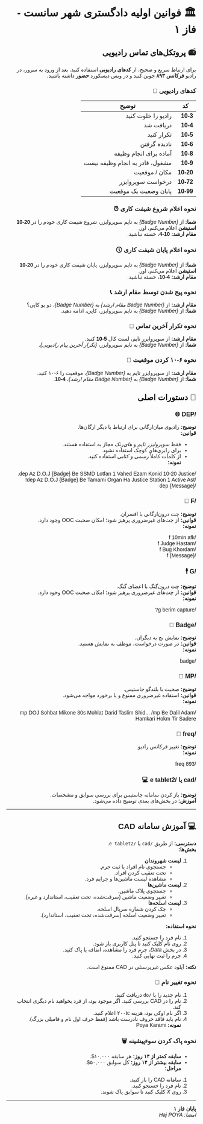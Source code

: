 <div dir="rtl" style="text-align: right; font-family: 'Vazir', 'Arial', sans-serif;">

# 🏛️ **فوانین اولیه دادگستری شهر سانست - فاز ۱**

## 📻 **پروتکل‌های تماس رادیویی**

برای ارتباط سریع و صحیح، از **کدهای رادیویی** استفاده کنید. بعد از ورود به سرور، در رادیو **فرکانس ۸۹۳** جوین کنید و در ویس دیسکورد **حضور** داشته باشید.

### **کدهای رادیویی** 📡

| کد        | توضیح                       |
|-----------|-----------------------------|
| **10-3**  | رادیو را خلوت کنید         |
| **10-4**  | دریافت شد                  |
| **10-5**  | تکرار کنید                 |
| **10-6**  | نادیده گرفتن              |
| **10-8**  | آماده برای انجام وظیفه      |
| **10-9**  | مشغول، قادر به انجام وظیفه نیست |
| **10-20**  | مکان / موقعیت |
| **10-72** | درخواست سوپروایزر          |
| **10-99** | پایان وضعیت یک موقعیت      |

### **نحوه اعلام شروع شیفت کاری** ⏰  
**شما:** از _{Badge Number}_ به تایم سوپروایزر، شروع شیفت کاری خودم را در **20-10 استیشن** اعلام می‌کنم، اور.  
**مقام ارشد:** **10-4**، خسته نباشید.

### **نحوه اعلام پایان شیفت کاری** 🕔  
**شما:** از _{Badge Number}_ به تایم سوپروایزر، پایان شیفت کاری خودم را در **20-10 استیشن** اعلام می‌کنم، اور.  
**مقام ارشد:** **4-10**، خسته نباشید.

### **نحوه پیج شدن توسط مقام ارشد** 📞  
**مقام ارشد:** از _{Badge Number مقام ارشد}_ به _{Badge Number}_، دو یو کاپی؟  
**شما:** از _{Badge Number}_ به تایم سوپروایزر، کاپی، ادامه دهید.

### **نحوه تکرار آخرین تماس** 🔁  
**مقام ارشد:** از سوپروایزر تایم، لست کال **5-10** کنید.  
**شما:** از _{Badge Number}_ به تایم سوپروایزر، _{تکرار آخرین پیام رادیویی}_.

### **نحوه ۶-۱۰ کردن موقعیت** 🚫  
**مقام ارشد:** از سوپروایزر تایم به _{Badge Number}_، موقعیت را ۶-۱۰ کنید.  
**شما:** از _{Badge Number}_ به _{Badge Number مقام ارشد}_، **4-10**.



## 📜 **دستورات اصلی**

### **/DEP** 🌐  
**توضیح:** رادیوی میان‌ارگانی برای ارتباط با دیگر ارگان‌ها.  
**قوانین:**  
- فقط *سوپروایزر تایم* و *های‌رنک* مجاز به استفاده هستند.  
- برای رابری‌های کوچک استفاده نشود.  
- از کلمات کاملاً *رسمی و کتابی* استفاده کنید.  
**نمونه:**  

/dep Az D.O.J {Badge} Be SSMD Lotfan 1 Vahed Ezam Konid 10-20 Justice.       
/dep Az D.O.J {Badge} Be Tamami Organ Ha Justice Station 1 Active Ast!   
/dep {Message}


### **/F** 💬  
**توضیح:** چت درون‌ارگانی با افسران.  
**قوانین:** از چت‌های غیرضروری پرهیز شود؛ امکان صحبت OOC وجود دارد.  
**نمونه:**  

/f 10min afk  
/f Judge Hastam  
/f Bug Khordam    
/f {Message}



### **/G** 🕴️  
**توضیح:** چت درون‌گنگ با اعضای گنگ.  
**قوانین:** از چت‌های غیرضروری پرهیز شود؛ امکان صحبت OOC وجود دارد.  
**نمونه:**  

/g berim capture?


### **/Badge** 🛂  
**توضیح:** نمایش بج به دیگران.  
**قوانین:** در صورت درخواست، موظف به نمایش هستید.  
**نمونه:**  

/badge


### **/MP** 📢  
**توضیح:** صحبت با بلندگو جاستیس.  
**قوانین:** استفاده غیرضروری ممنوع و با برخورد مواجه می‌شود.  
**نمونه:**  

/mp DOJ Sohbat Mikone 30s Mohlat Darid Taslim Shid... /mp Be Dalil Adam Hamkari Hokm Tir Sadere


### **/freq** 📡  
**توضیح:** تغییر فرکانس رادیو.  
**نمونه:**  

/freq 893


### **/cad یا /e tablet2** 💻  
**توضیح:** باز کردن سامانه جاستیس برای بررسی سوابق و مشخصات.  
**آموزش:** در بخش‌های بعدی توضیح داده می‌شود.

---

## 💻 **آموزش سامانه CAD**

**دسترسی:** از طریق `/cad` یا `/e tablet2`.  
**بخش‌ها:**  
1. **لیست شهروندان**  
   - جستجوی نام افراد یا ثبت جرم.  
   - تحت تعقیب کردن افراد.  
   - مشاهده لیست ماشین‌ها و جرایم فرد.  
2. **لیست ماشین‌ها**  
   - جستجوی پلاک ماشین.  
   - تغییر وضعیت ماشین (سرقت‌شده، تحت تعقیب، استاندارد و غیره).  
3. **لیست اسلحه‌ها**  
   - چک کردن شماره سریال اسلحه.  
   - تغییر وضعیت اسلحه (سرقت‌شده، تحت تعقیب، استاندارد).  

**نحوه استفاده:**  
1. نام فرد را جستجو کنید.  
2. روی نام کلیک کنید تا پنل کاربری باز شود.  
3. در بخش *Data*، جرم فرد را مشاهده، اضافه یا پاک کنید.  
4. جرم را ثبت نهایی کنید.  

**نکته:** آپلود عکس غیرپرسنلی در CAD ممنوع است.

### **نحوه تغییر نام** 📛  
1. نام جدید را با `/do` دریافت کنید.  
2. نام را در CAD بررسی کنید. اگر موجود بود، از فرد بخواهید نام دیگری انتخاب کند.  
3. اگر نام اوکی بود، هزینه ۲۰۰tc اعلام کنید.  
4. نام باید فاقد حروف نادرست باشد (فقط حرف اول نام و فامیلی بزرگ).  
**نمونه:** Poya Karami  

### **نحوه پاک کردن سوءپیشینه** 🗑️  
- **سابقه کمتر از ۱۴ روز:** هر سابقه ۱۰,۰۰۰$.  
- **سابقه بیشتر از ۱۴ روز:** کل سوابق ۵۰,۰۰۰$.  
**مراحل:**  
1. سامانه CAD را باز کنید.  
2. نام فرد را جستجو کنید.  
3. روی *X* کلیک کنید تا سوابق پاک شوند.  

---

**پایان فاز ۱**  
*امضا: Haj POYA*

</div>
